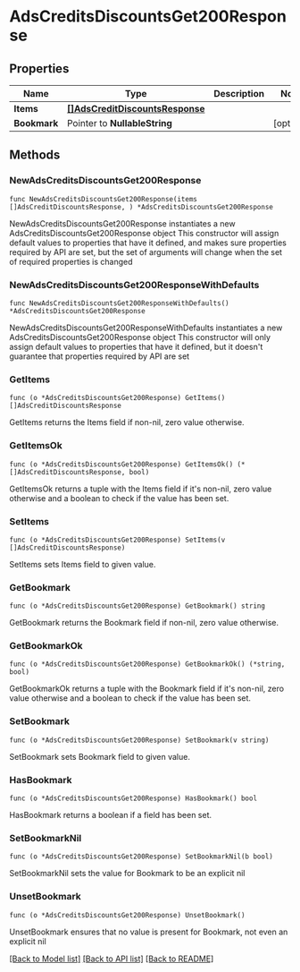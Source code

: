 # AdsCreditsDiscountsGet200Response

## Properties

Name | Type | Description | Notes
------------ | ------------- | ------------- | -------------
**Items** | [**[]AdsCreditDiscountsResponse**](AdsCreditDiscountsResponse.md) |  | 
**Bookmark** | Pointer to **NullableString** |  | [optional] 

## Methods

### NewAdsCreditsDiscountsGet200Response

`func NewAdsCreditsDiscountsGet200Response(items []AdsCreditDiscountsResponse, ) *AdsCreditsDiscountsGet200Response`

NewAdsCreditsDiscountsGet200Response instantiates a new AdsCreditsDiscountsGet200Response object
This constructor will assign default values to properties that have it defined,
and makes sure properties required by API are set, but the set of arguments
will change when the set of required properties is changed

### NewAdsCreditsDiscountsGet200ResponseWithDefaults

`func NewAdsCreditsDiscountsGet200ResponseWithDefaults() *AdsCreditsDiscountsGet200Response`

NewAdsCreditsDiscountsGet200ResponseWithDefaults instantiates a new AdsCreditsDiscountsGet200Response object
This constructor will only assign default values to properties that have it defined,
but it doesn't guarantee that properties required by API are set

### GetItems

`func (o *AdsCreditsDiscountsGet200Response) GetItems() []AdsCreditDiscountsResponse`

GetItems returns the Items field if non-nil, zero value otherwise.

### GetItemsOk

`func (o *AdsCreditsDiscountsGet200Response) GetItemsOk() (*[]AdsCreditDiscountsResponse, bool)`

GetItemsOk returns a tuple with the Items field if it's non-nil, zero value otherwise
and a boolean to check if the value has been set.

### SetItems

`func (o *AdsCreditsDiscountsGet200Response) SetItems(v []AdsCreditDiscountsResponse)`

SetItems sets Items field to given value.


### GetBookmark

`func (o *AdsCreditsDiscountsGet200Response) GetBookmark() string`

GetBookmark returns the Bookmark field if non-nil, zero value otherwise.

### GetBookmarkOk

`func (o *AdsCreditsDiscountsGet200Response) GetBookmarkOk() (*string, bool)`

GetBookmarkOk returns a tuple with the Bookmark field if it's non-nil, zero value otherwise
and a boolean to check if the value has been set.

### SetBookmark

`func (o *AdsCreditsDiscountsGet200Response) SetBookmark(v string)`

SetBookmark sets Bookmark field to given value.

### HasBookmark

`func (o *AdsCreditsDiscountsGet200Response) HasBookmark() bool`

HasBookmark returns a boolean if a field has been set.

### SetBookmarkNil

`func (o *AdsCreditsDiscountsGet200Response) SetBookmarkNil(b bool)`

 SetBookmarkNil sets the value for Bookmark to be an explicit nil

### UnsetBookmark
`func (o *AdsCreditsDiscountsGet200Response) UnsetBookmark()`

UnsetBookmark ensures that no value is present for Bookmark, not even an explicit nil

[[Back to Model list]](../README.md#documentation-for-models) [[Back to API list]](../README.md#documentation-for-api-endpoints) [[Back to README]](../README.md)


